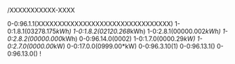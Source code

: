 /XXXXXXXXXXX-XXXX

0-0:96.1.1(XXXXXXXXXXXXXXXXXXXXXXXXXXXXXXXX)
1-0:1.8.1(03278.175*kWh)
1-0:1.8.2(02120.268*kWh)
1-0:2.8.1(00000.002*kWh)
1-0:2.8.2(00000.000*kWh)
0-0:96.14.0(0002)
1-0:1.7.0(0000.29*kW)
1-0:2.7.0(0000.00*kW)
0-0:17.0.0(0999.00*kW)
0-0:96.3.10(1)
0-0:96.13.1()
0-0:96.13.0()
!

